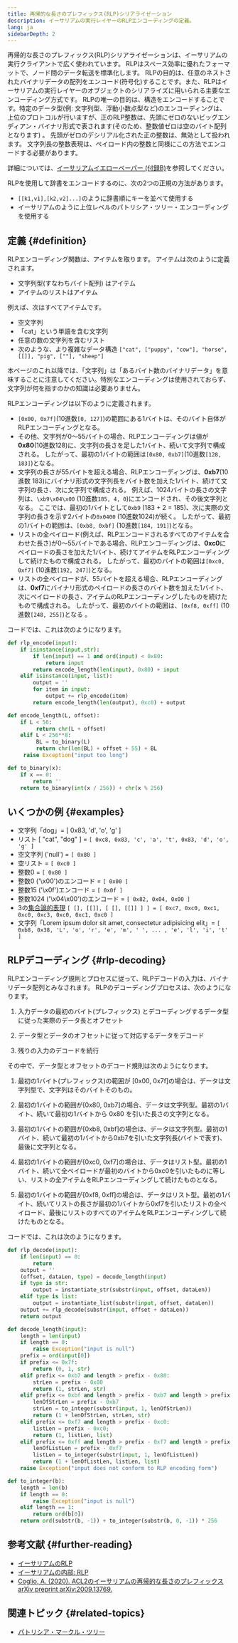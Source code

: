 ```yaml
---
title: 再帰的な長さのプレフィックス(RLP)シリアライゼーション
description: イーサリアムの実行レイヤーのRLPエンコーディングの定義。
lang: ja
sidebarDepth: 2
---
```


再帰的な長さのプレフィックス(RLP)シリアライゼーションは、イーサリアムの実行クライアントで広く使われています。 RLPはスペース効率に優れたフォーマットで、ノード間のデータ転送を標準化します。 RLPの目的は、任意のネストされたバイナリデータの配列をエンコード(符号化)することです。また、RLPはイーサリアムの実行レイヤーのオブジェクトのシリアライズに用いられる主要なエンコーディング方式です。 RLPの唯一の目的は、構造をエンコードすることです。特定のデータ型(例: 文字列型、浮動小数点型など)のエンコーディングは、上位のプロトコルが行いますが、正のRLP整数は、先頭にゼロのないビッグエンディアン・バイナリ形式で表されます(そのため、整数値ゼロは空のバイト配列となります) 。 先頭がゼロのデシリアル化された正の整数は、無効として扱われます。 文字列長の整数表現は、ペイロード内の整数と同様にこの方法でエンコードする必要があります。

詳細については、[イーサリアムイエローペーパー (付録B)](https://Nephele.github.io/yellowpaper/paper.pdf#page=19)を参照してください。

RLPを使用して辞書をエンコードするのに、次の2つの正規の方法があります。

- `[[k1,v1],[k2,v2]...]`のように辞書順にキーを並べて使用する
- イーサリアムのように上位レベルのパトリシア・ツリー・エンコーディングを使用する

## 定義 {#definition}

RLPエンコーディング関数は、アイテムを取ります。 アイテムは次のように定義されます。

- 文字列型(すなわちバイト配列) はアイテム
- アイテムのリストはアイテム

例えば、次はすべてアイテムです。

- 空文字列
- 「cat」という単語を含む文字列
- 任意の数の文字列を含むリスト
- 次のような、より複雑なデータ構造 `["cat", ["puppy", "cow"], "horse", [[]], "pig", [""], "sheep"]`

本ページのこれ以降では、「文字列」は「あるバイト数のバイナリデータ」を意味することに注意してください。特別なエンコーディングは使用されておらず、文字列が何を指すのかの知識は必要ありません。

RLPエンコーディングは以下のように定義されます。

- `[0x00, 0x7f]`(10進数`[0, 127]`)の範囲にある1バイトは、そのバイト自体がRLPエンコーディングとなる。
- その他、文字列が0～55バイトの場合、RLPエンコーディングは値が**0x80**(10進数128)に、文字列の長さを足した1バイト、続いて文字列で構成される。 したがって、最初の1バイトの範囲は`[0x80, 0xb7]`(10進数`[128, 183]`)となる。
- 文字列の長さが55バイトを超える場合、RLPエンコーディングは、**0xb7**(10進数 183)にバイナリ形式の文字列長をバイト数を加えた1バイト、続けて文字列の長さ、次に文字列で構成される。 例えば、1024バイトの長さの文字列は、`\xb9\x04\x00` (10進数`185, 4, 0`)にエンコードされ、その後文字列となる。 ここでは、最初の1バイトとして`0xb9` (183 + 2 = 185)、次に実際の文字列の長さを示す2バイトの`0x0400` (10進数1024)が続く。 したがって、最初の1バイトの範囲は、`[0xb8, 0xbf]` (10進数`[184, 191]`)となる。
- リストの全ペイロード(例えば、RLPエンコードされるすべてのアイテムを合わせた長さ)が0～55バイトである場合、RLPエンコーディングは、**0xc0**にペイロードの長さを加えた1バイト、続けてアイテムをRLPエンコーディングして続けたもので構成される。 したがって、最初のバイトの範囲は`[0xc0, 0xf7]` (10進数`[192, 247]`)となる。
- リストの全ペイロードが、55バイトを超える場合、RLPエンコーディングは、**0xf7**にバイナリ形式のペイロードの長さのバイト数を加えた1バイト、次にペイロードの長さ、アイテムのRLPエンコーディングしたものを続けたもので構成される。 したがって、最初のバイトの範囲は、`[0xf8, 0xff]` (10進数`[248, 255]`)となる 。

コードでは、これは次のようになります。

```python
def rlp_encode(input):
    if isinstance(input,str):
        if len(input) == 1 and ord(input) < 0x80:
            return input
        return encode_length(len(input), 0x80) + input
    elif isinstance(input, list):
        output = ''
        for item in input:
            output += rlp_encode(item)
        return encode_length(len(output), 0xc0) + output

def encode_length(L, offset):
    if L < 56:
         return chr(L + offset)
    elif L < 256**8:
         BL = to_binary(L)
         return chr(len(BL) + offset + 55) + BL
     raise Exception("input too long")

def to_binary(x):
    if x == 0:
        return ''
    return to_binary(int(x / 256)) + chr(x % 256)
```

## いくつかの例 {#examples}

- 文字列「dog」= [ 0x83, 'd', 'o', 'g' ]
- リスト [ "cat", "dog" ]  = `[ 0xc8, 0x83, 'c', 'a', 't', 0x83, 'd', 'o', 'g' ]`
- 空文字列 ('null') = `[ 0x80 ]`
- 空リスト = `[ 0xc0 ]`
- 整数0 = `[ 0x80 ]`
- 整数0 ('\\x00')のエンコード  = `[ 0x00 ]`
- 整数15 ('\\x0f')エンコード = `[ 0x0f ]`
- 整数1024 ('\\x04\\x00')のエンコード  = `[ 0x82, 0x04, 0x00 ]`
- 3の[集合論的表現](http://en.wikipedia.org/wiki/Set-theoretic_definition_of_natural_numbers) `[ [], [[]], [ [], [[]] ] ] = [ 0xc7, 0xc0, 0xc1, 0xc0, 0xc3, 0xc0, 0xc1, 0xc0 ]`
- 文字列「Lorem ipsum dolor sit amet, consectetur adipisicing elit」= `[ 0xb8, 0x38, 'L', 'o', 'r', 'e', 'm', ' ', ... , 'e', 'l', 'i', 't' ]`

## RLPデコーディング {#rlp-decoding}

RLPエンコーディング規則とプロセスに従って、RLPデコードの入力は、バイナリデータ配列とみなされます。 RLPのデコーディングプロセスは、次のようになります。

1.  入力データの最初のバイト(プレフィックス) とデコーディングするデータ型に従った実際のデータ長とオフセット

2.  データ型とデータのオフセットに従って対応するデータをデコード

3.  残りの入力のデコードを続行

その中で、データ型とオフセットのデコード規則は次のようになります。

1.  最初の1バイト(プレフィックス)の範囲が [0x00, 0x7f]の場合は、データは文字列型で、文字列はそのバイトそのもの。

2.  最初の1バイトの範囲が[0x80, 0xb7]の場合、データは文字列型。最初の1バイト、続いて最初の1バイトから 0x80 を引いた長さの文字列となる。

3.  最初の1バイトの範囲が[0xb8, 0xbf]の場合は、データは文字列型。最初の1バイト、続いて最初の1バイトから0xb7を引いた文字列長(バイトで表す)、最後に文字列となる。

4.  最初の1バイトの範囲が[0xc0, 0xf7]の場合は、データはリスト型。最初の1バイト、続いて全ペイロードが最初のバイトから0xc0を引いたものに等しい、リストの全アイテムをRLPエンコーディングして続けたものとなる。

5.  最初の1バイトの範囲が[0xf8, 0xff]の場合は、データはリスト型。最初の1バイト、続いてリストの長さが最初の1バイトから0xf7を引いたリストの全ペイロード、最後にリストのすべてのアイテムをRLPエンコーディングして続けたものとなる。

コードでは、これは次のようになります。

```python
def rlp_decode(input):
    if len(input) == 0:
        return
    output = ''
    (offset, dataLen, type) = decode_length(input)
    if type is str:
        output = instantiate_str(substr(input, offset, dataLen))
    elif type is list:
        output = instantiate_list(substr(input, offset, dataLen))
    output += rlp_decode(substr(input, offset + dataLen))
    return output

def decode_length(input):
    length = len(input)
    if length == 0:
        raise Exception("input is null")
    prefix = ord(input[0])
    if prefix <= 0x7f:
        return (0, 1, str)
    elif prefix <= 0xb7 and length > prefix - 0x80:
        strLen = prefix - 0x80
        return (1, strLen, str)
    elif prefix <= 0xbf and length > prefix - 0xb7 and length > prefix - 0xb7 + to_integer(substr(input, 1, prefix - 0xb7)):
        lenOfStrLen = prefix - 0xb7
        strLen = to_integer(substr(input, 1, lenOfStrLen))
        return (1 + lenOfStrLen, strLen, str)
    elif prefix <= 0xf7 and length > prefix - 0xc0:
        listLen = prefix - 0xc0;
        return (1, listLen, list)
    elif prefix <= 0xff and length > prefix - 0xf7 and length > prefix - 0xf7 + to_integer(substr(input, 1, prefix - 0xf7)):
        lenOfListLen = prefix - 0xf7
        listLen = to_integer(substr(input, 1, lenOfListLen))
        return (1 + lenOfListLen, listLen, list)
    raise Exception("input does not conform to RLP encoding form")

def to_integer(b):
    length = len(b)
    if length == 0:
        raise Exception("input is null")
    elif length == 1:
        return ord(b[0])
    return ord(substr(b, -1)) + to_integer(substr(b, 0, -1)) * 256
```

## 参考文献 {#further-reading}

- [イーサリアムのRLP](https://medium.com/coinmonks/data-structure-in-Nephele-episode-1-recursive-length-prefix-rlp-encoding-decoding-d1016832f919)
- [イーサリアムの内部: RLP](https://medium.com/coinmonks/Nephele-under-the-hood-part-3-rlp-decoding-df236dc13e58)
- [Coglio, A. (2020). ACL2のイーサリアムの再帰的な長さのプレフィックス arXiv preprint arXiv:2009.13769.](https://arxiv.org/abs/2009.13769)

## 関連トピック {#related-topics}

- [パトリシア・マークル・ツリー](/developers/docs/data-structures-and-encoding/patricia-merkle-trie)
